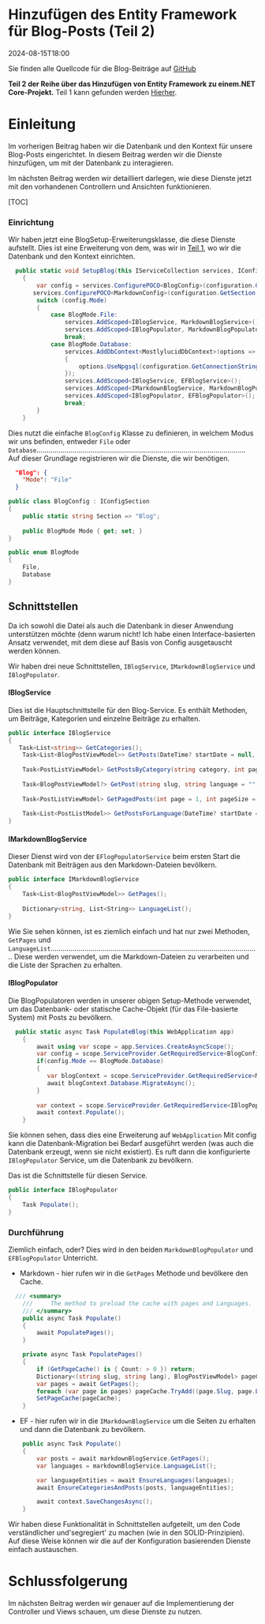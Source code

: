 # Hinzufügen des Entity Framework für Blog-Posts (Teil 2)

<!--category-- ASP.NET, Entity Framework -->
<datetime class="hidden">2024-08-15T18:00</datetime>

Sie finden alle Quellcode für die Blog-Beiträge auf [GitHub](https://github.com/scottgal/mostlylucidweb/tree/main/Mostlylucid/Blog)

**Teil 2 der Reihe über das Hinzufügen von Entity Framework zu einem.NET Core-Projekt.**
Teil 1 kann gefunden werden [Hierher](/blog/addingentityframeworkforblogpostspt1).

# Einleitung

Im vorherigen Beitrag haben wir die Datenbank und den Kontext für unsere Blog-Posts eingerichtet. In diesem Beitrag werden wir die Dienste hinzufügen, um mit der Datenbank zu interagieren.

Im nächsten Beitrag werden wir detailliert darlegen, wie diese Dienste jetzt mit den vorhandenen Controllern und Ansichten funktionieren.

[TOC]

### Einrichtung

Wir haben jetzt eine BlogSetup-Erweiterungsklasse, die diese Dienste aufstellt. Dies ist eine Erweiterung von dem, was wir in [Teil 1](/blog/addingentityframeworkforblogpostspt1), wo wir die Datenbank und den Kontext einrichten.

```csharp
  public static void SetupBlog(this IServiceCollection services, IConfiguration configuration)
    {
        var config = services.ConfigurePOCO<BlogConfig>(configuration.GetSection(BlogConfig.Section));
       services.ConfigurePOCO<MarkdownConfig>(configuration.GetSection(MarkdownConfig.Section));
        switch (config.Mode)
        {
            case BlogMode.File:
                services.AddScoped<IBlogService, MarkdownBlogService>();
                services.AddScoped<IBlogPopulator, MarkdownBlogPopulator>();
                break;
            case BlogMode.Database:
                services.AddDbContext<MostlylucidDbContext>(options =>
                {
                    options.UseNpgsql(configuration.GetConnectionString("DefaultConnection"));
                });
                services.AddScoped<IBlogService, EFBlogService>();
                services.AddScoped<IMarkdownBlogService, MarkdownBlogPopulator>();
                services.AddScoped<IBlogPopulator, EFBlogPopulator>();
                break;
        }
    }
```

Dies nutzt die einfache `BlogConfig` Klasse zu definieren, in welchem Modus wir uns befinden, entweder `File` oder `Database`......................................................................................................... Auf dieser Grundlage registrieren wir die Dienste, die wir benötigen.

```json
  "Blog": {
    "Mode": "File"
  }
```

```csharp
public class BlogConfig : IConfigSection
{
    public static string Section => "Blog";
    
    public BlogMode Mode { get; set; }
}

public enum BlogMode
{
    File,
    Database
}
```

## Schnittstellen

Da ich sowohl die Datei als auch die Datenbank in dieser Anwendung unterstützen möchte (denn warum nicht! Ich habe einen Interface-basierten Ansatz verwendet, mit dem diese auf Basis von Config ausgetauscht werden können.

Wir haben drei neue Schnittstellen, `IBlogService`, `IMarkdownBlogService` und `IBlogPopulator`.

#### IBlogService

Dies ist die Hauptschnittstelle für den Blog-Service. Es enthält Methoden, um Beiträge, Kategorien und einzelne Beiträge zu erhalten.

```csharp
public interface IBlogService
{
   Task<List<string>> GetCategories();
    Task<List<BlogPostViewModel>> GetPosts(DateTime? startDate = null, string category = "");
    
    Task<PostListViewModel> GetPostsByCategory(string category, int page = 1, int pageSize = 10, string language = BaseService.EnglishLanguage);
    
    Task<BlogPostViewModel?> GetPost(string slug, string language = "");
    
    Task<PostListViewModel> GetPagedPosts(int page = 1, int pageSize = 10, string language = BaseService.EnglishLanguage);
    
    Task<List<PostListModel>> GetPostsForLanguage(DateTime? startDate = null, string category = "", string language = BaseService.EnglishLanguage);
}
```

#### IMarkdownBlogService

Dieser Dienst wird von der `EFlogPopulatorService` beim ersten Start die Datenbank mit Beiträgen aus den Markdown-Dateien bevölkern.

```csharp
public interface IMarkdownBlogService
{
    Task<List<BlogPostViewModel>> GetPages();
    
    Dictionary<string, List<String>> LanguageList();
}
```

Wie Sie sehen können, ist es ziemlich einfach und hat nur zwei Methoden, `GetPages` und `LanguageList`......................................................................................................... Diese werden verwendet, um die Markdown-Dateien zu verarbeiten und die Liste der Sprachen zu erhalten.

#### IBlogPopulator

Die BlogPopulatoren werden in unserer obigen Setup-Methode verwendet, um das Datenbank- oder statische Cache-Objekt (für das File-basierte System) mit Posts zu bevölkern.

```csharp
  public static async Task PopulateBlog(this WebApplication app)
    {
        await using var scope = app.Services.CreateAsyncScope();
        var config = scope.ServiceProvider.GetRequiredService<BlogConfig>();
        if(config.Mode == BlogMode.Database)
        {
           var blogContext = scope.ServiceProvider.GetRequiredService<MostlylucidDbContext>();
           await blogContext.Database.MigrateAsync();
        }
    
        var context = scope.ServiceProvider.GetRequiredService<IBlogPopulator>();
        await context.Populate();
    }
```

Sie können sehen, dass dies eine Erweiterung auf `WebApplication` Mit config kann die Datenbank-Migration bei Bedarf ausgeführt werden (was auch die Datenbank erzeugt, wenn sie nicht existiert). Es ruft dann die konfigurierte `IBlogPopulator` Service, um die Datenbank zu bevölkern.

Das ist die Schnittstelle für diesen Service.

```csharp
public interface IBlogPopulator
{
    Task Populate();
}
```

### Durchführung

Ziemlich einfach, oder? Dies wird in den beiden `MarkdownBlogPopulator` und `EFBlogPopulator` Unterricht.

- Markdown - hier rufen wir in die `GetPages` Methode und bevölkere den Cache.

```csharp
  /// <summary>
    ///     The method to preload the cache with pages and Languages.
    /// </summary>
    public async Task Populate()
    {
        await PopulatePages();
    }

    private async Task PopulatePages()
    {
        if (GetPageCache() is { Count: > 0 }) return;
        Dictionary<(string slug, string lang), BlogPostViewModel> pageCache = new();
        var pages = await GetPages();
        foreach (var page in pages) pageCache.TryAdd((page.Slug, page.Language), page);
        SetPageCache(pageCache);
    }
```

- EF - hier rufen wir in die `IMarkdownBlogService` um die Seiten zu erhalten und dann die Datenbank zu bevölkern.

```csharp
    public async Task Populate()
    {
        var posts = await markdownBlogService.GetPages();
        var languages = markdownBlogService.LanguageList();

        var languageEntities = await EnsureLanguages(languages);
        await EnsureCategoriesAndPosts(posts, languageEntities);

        await context.SaveChangesAsync();
    }

```

Wir haben diese Funktionalität in Schnittstellen aufgeteilt, um den Code verständlicher und'segregiert' zu machen (wie in den SOLID-Prinzipien). Auf diese Weise können wir die auf der Konfiguration basierenden Dienste einfach austauschen.

# Schlussfolgerung

Im nächsten Beitrag werden wir genauer auf die Implementierung der Controller und Views schauen, um diese Dienste zu nutzen.
